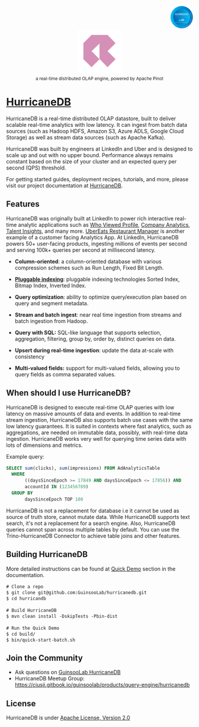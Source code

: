 <div align="right">
    <img src="assets/guinsoolab-badge.png" width="60" alt="badge">
</div>
<div align="center">
    <img src="assets/hurricanedb.svg" width="120" alt="hurricanedb"/>
    <br/>
    <small>a real-time distributed OLAP engine, powered by Apache Pinot</small>
</div>

# [HurricaneDB](https://guinsoolab.github.io/glab/#/app/hurricaneDB)

HurricaneDB is a real-time distributed OLAP datastore, built to deliver scalable real-time analytics with low latency. It can ingest from batch data sources (such as Hadoop HDFS, Amazon S3, Azure ADLS, Google Cloud Storage) as well as stream data sources (such as Apache Kafka).

HurricaneDB was built by engineers at LinkedIn and Uber and is designed to scale up and out with no upper bound. Performance always remains constant based on the size of your cluster and an expected query per second (QPS) threshold.

For getting started guides, deployment recipes, tutorials, and more, please visit our project documentation at [HurricaneDB](https://ciusji.gitbook.io/guinsoolab/products/query-engine/hurricanedb).

## Features

HurricaneDB was originally built at LinkedIn to power rich interactive real-time analytic applications such as [Who Viewed Profile](https://www.linkedin.com/me/profile-views/urn:li:wvmp:summary/),  [Company Analytics](https://www.linkedin.com/company/linkedin/insights/),  [Talent Insights](https://business.linkedin.com/talent-solutions/talent-insights), and many more. [UberEats Restaurant Manager](https://eng.uber.com/restaurant-manager/) is another example of a customer facing Analytics App. At LinkedIn, HurricaneDB powers 50+ user-facing products, ingesting millions of events per second and serving 100k+ queries per second at millisecond latency.

* **Column-oriented**: a column-oriented database with various compression schemes such as Run Length, Fixed Bit Length.

* [**Pluggable indexing**](https://ciusji.gitbook.io/guinsoolab/products/query-engine/hurricanedb/indexing): pluggable indexing technologies Sorted Index, Bitmap Index, Inverted Index.

* **Query optimization**: ability to optimize query/execution plan based on query and segment metadata.

* **Stream and batch ingest**: near real time ingestion from streams and batch ingestion from Hadoop.

* **Query with SQL:** SQL-like language that supports selection, aggregation, filtering, group by, order by, distinct queries on data.

* **Upsert during real-time ingestion**: update the data at-scale with consistency

* **Multi-valued fields:** support for multi-valued fields, allowing you to query fields as comma separated values.

## When should I use HurricaneDB?

HurricaneDB is designed to execute real-time OLAP queries with low latency on massive amounts of data and events. In addition to real-time stream ingestion, HurricaneDB also supports batch use cases with the same low latency guarantees. It is suited in contexts where fast analytics, such as aggregations, are needed on immutable data, possibly, with real-time data ingestion. HurricaneDB works very well for querying time series data with lots of dimensions and metrics.

Example query:
```SQL
SELECT sum(clicks), sum(impressions) FROM AdAnalyticsTable
  WHERE
       ((daysSinceEpoch >= 17849 AND daysSinceEpoch <= 17856)) AND
       accountId IN (123456789)
  GROUP BY
       daysSinceEpoch TOP 100
```

HurricaneDB is not a replacement for database i.e it cannot be used as source of truth store, cannot mutate data. While HurricaneDB supports text search, it's not a replacement for a search engine. Also, HurricaneDB queries cannot span across multiple tables by default. You can use the Trino-HurricaneDB Connector to achieve table joins and other features.

## Building HurricaneDB

More detailed instructions can be found at [Quick Demo](https://ciusji.gitbook.io/guinsoolab/products/query-engine/hurricanedb/quickstart) section in the documentation.
```
# Clone a repo
$ git clone git@github.com:GuinsooLab/hurricanedb.git
$ cd hurricandb

# Build HurricaneDB
$ mvn clean install -DskipTests -Pbin-dist

# Run the Quick Demo
$ cd build/
$ bin/quick-start-batch.sh
```

## Join the Community

- Ask questions on [GuinsooLab HurricaneDB](https://github.com/GuinsooLab/hurricanedb/issues)
- HurricaneDB Meetup Group: https://ciusji.gitbook.io/guinsoolab/products/query-engine/hurricanedb

## License

HurricaneDB is under [Apache License, Version 2.0](http://www.apache.org/licenses/LICENSE-2.0)
